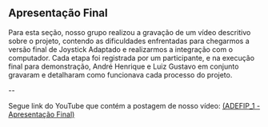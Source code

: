 ## Apresentação Final 

Para esta seção, nosso grupo realizou a gravação de um vídeo descritivo sobre o projeto, contendo as dificuldades enfrentadas para chegarmos a versão final de Joystick Adaptado e realizarmos a integração com o computador.
Cada etapa foi registrada por um participante, e na execução final para demonstração, André Henrique e Luiz Gustavo em conjunto gravaram e detalharam como funcionava cada processo do projeto.

--

Segue link do YouTube que contém a postagem de nosso vídeo:  [(ADEFIP_1 - Apresentação Final)](https://youtu.be/SqD6JBnbXro)

